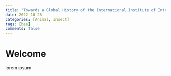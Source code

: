 ```yaml
---
title: "Towards a Global History of the International Institute of Intellectual Cooperation: Challenges and Opportunities" 
date: 2022-10-28
categories: [Animal, Insect]
tags: [bee]
comments: false
---
```


# Welcome

lorem ipsum
